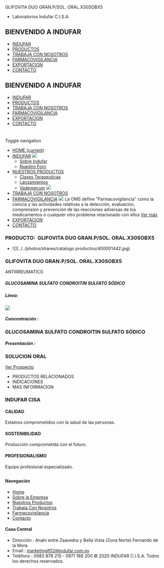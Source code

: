 GLIFOVITA DUO GRAN.P/SOL. ORAL.X30SOBX5
- Laboratorios Indufar C.I.S.A.
## BIENVENIDO A INDUFAR
* [INDUFAR](3834859.html#)
* [PRODUCTOS](3834859.html#)
* [TRABAJA CON NOSOTROS](3834859.html#)
* [FARMACOVIGILANCIA](3834859.html#)
* [EXPORTACION](3834859.html#)
* [CONTACTO](3834859.html#)
## BIENVENIDO A INDUFAR
* [INDUFAR](../../index.html)
* [PRODUCTOS](../../productos.html)
* [TRABAJA CON NOSOTROS](../../trabaja_con_nosotros.html)
* [FARMACOVIGILANCIA](../../farmacovigilancia.html)
* [EXPORTACION](../../exportacion.html)
* [CONTACTO](../../contacto.html)
# 
Toggle navigation
* [HOME (current)](../../index.html)
* [INDUFAR](3834859.html#) 
  [![ ](../../photos/shares/Sistema/Menu/indufar_menul.jpg)](../../institucional.html)
  - [Sobre Indufar](../../institucional.html)
  - [Nuestro Foro](../../blog.html)
* [NUESTROS PRODUCTOS](3834859.html#) 
  - [Clases Terapeuticas](../clases_terapeuticas.html)
  - [Lanzamientos](../lanzamientos.html)
  - [Vademecum](../../productos.html)
  [![ ](../../photos/shares/Sistema/Menu/productos.png)](../../productos.html)
* [TRABAJA CON NOSOTROS](../../trabaja_con_nosotros.html)
* [FARMACOVIGILANCIA](3834859.html#) 
  [![ ](../../photos/shares/Sistema/Menu/TUBOS.png)](../../farmacovigilancia.html)
  La OMS define "Farmacovigilancia" como la ciencia y las actividades relativas a la detección, evaluación, comprensión y prevención de las reacciones adversas de los medicamentos o cualquier otro problema relacionado con ellos
  [Ver más](../../farmacovigilancia.html)
* [EXPORTACION](../../exportacion.html)
* [CONTACTO](../../contacto.html)
### PRODUCTO:  GLIFOVITA DUO GRAN.P/SOL. ORAL.X30SOBX5
* ![](../../photos/shares/catalogo productos/400001442.jpg)
### **GLIFOVITA DUO GRAN.P/SOL. ORAL.X30SOBX5**
ANTIRREUMATICO
##### **GLUCOSAMINA SULFATO CONDROITIN SULFATO SÓDICO**
##### **Línea:**
[![](../../photos/shares/Laboratorios/lab_indufar.png)](../linea/1.html)
##### **Concentración :**
### GLUCOSAMINA SULFATO CONDROITIN SULFATO SÓDICO
##### **Presentación :**
### SOLUCION ORAL
[Ver Prospecto](../../files/shares/prospectos/400001442.pdf)
* PRODUCTOS RELACIONADOS
* INDICACIONES
* MAS INFORMACION
### INDUFAR CISA
#### CALIDAD
Estamos comprometidos con la salud de las personas.
#### SOSTENIBILIDAD
Producción comprometida con el futuro.
#### PROFESIONALISMO
Equipo profesional especializado.
## 
#### Navegación
* [Home](../../index.html)
* [Sobre la Empresa](../../institucional.html)
* [Nuestros Productos](../../productos.html)
* [Trabaja Con Nosotros](../../trabaja_con_nosotros.html)
* [Farmacovigilancia](../../farmacovigilancia.html)
* [Contacto](../../contacto.html)
#### Casa Central
* Dirección : Anahi entre Zaavedra y Bella Vista (Zona Norte) Fernando de la Mora
* Email : [marketingif02@indufar.com.py](mailto:marketingif02@indufar.com.py)
* Teléfono : 0983 878 215 - 0971 188 200
© 2020 INDUFAR C.I.S.A. Todos los derechos reservados.